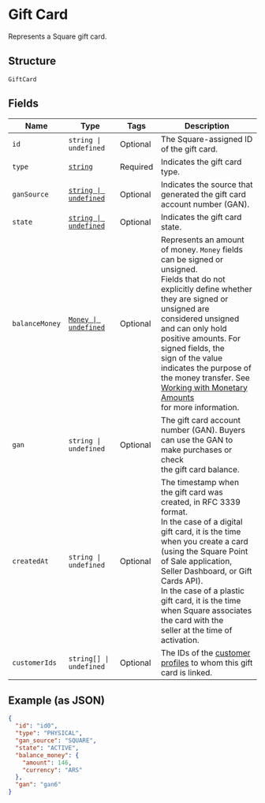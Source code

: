 
# Gift Card

Represents a Square gift card.

## Structure

`GiftCard`

## Fields

| Name | Type | Tags | Description |
|  --- | --- | --- | --- |
| `id` | `string \| undefined` | Optional | The Square-assigned ID of the gift card. |
| `type` | [`string`](../../doc/models/gift-card-type.md) | Required | Indicates the gift card type. |
| `ganSource` | [`string \| undefined`](../../doc/models/gift-card-gan-source.md) | Optional | Indicates the source that generated the gift card<br>account number (GAN). |
| `state` | [`string \| undefined`](../../doc/models/gift-card-status.md) | Optional | Indicates the gift card state. |
| `balanceMoney` | [`Money \| undefined`](../../doc/models/money.md) | Optional | Represents an amount of money. `Money` fields can be signed or unsigned.<br>Fields that do not explicitly define whether they are signed or unsigned are<br>considered unsigned and can only hold positive amounts. For signed fields, the<br>sign of the value indicates the purpose of the money transfer. See<br>[Working with Monetary Amounts](https://developer.squareup.com/docs/build-basics/working-with-monetary-amounts)<br>for more information. |
| `gan` | `string \| undefined` | Optional | The gift card account number (GAN). Buyers can use the GAN to make purchases or check<br>the gift card balance. |
| `createdAt` | `string \| undefined` | Optional | The timestamp when the gift card was created, in RFC 3339 format.<br>In the case of a digital gift card, it is the time when you create a card<br>(using the Square Point of Sale application, Seller Dashboard, or Gift Cards API).  <br>In the case of a plastic gift card, it is the time when Square associates the card with the<br>seller at the time of activation. |
| `customerIds` | `string[] \| undefined` | Optional | The IDs of the [customer profiles](entity:Customer) to whom this gift card is linked. |

## Example (as JSON)

```json
{
  "id": "id0",
  "type": "PHYSICAL",
  "gan_source": "SQUARE",
  "state": "ACTIVE",
  "balance_money": {
    "amount": 146,
    "currency": "ARS"
  },
  "gan": "gan6"
}
```

